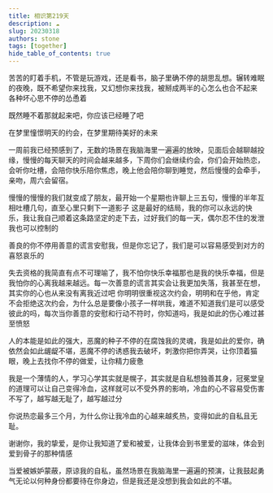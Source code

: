 ```yaml
---
title: 相识第219天
description: ☁️️
slug: 20230318
authors: stone
tags: [together]
hide_table_of_contents: true
---
```

    
苦苦的盯着手机，不管是玩游戏，还是看书，脑子里确不停的胡思乱想。辗转难眠的夜晚，既不希望你来找我，又幻想你来找我，被掰成两半的心怎么也合不起来
各种坏心思不停的怂恿着

既然睡不着那就起来吧，你应该已经睡了吧

在梦里憧憬明天的约会，在梦里期待美好的未来

一周前我已经预感到了，无数的场景在我脑海里一遍遍的放映，见面后会越聊越投缘，慢慢的每天聊天的时间会越来越多，下周你们会继续约会，你们会开始热恋，会听你吐槽，会陪你快乐陪你焦虑，晚上他会陪你聊到睡觉，然后慢慢的会牵手，亲吻，周六会留宿。

慢慢的慢慢的我们就变成了朋友，最开始一个星期也许聊上三五句，慢慢的半年互相吐槽几句，直至心里只剩下一道影子
这是最好的结局，我的你可以永远的快乐，我让我自己顺着这条路坚定的走下去，过好我们的每一天，偶尔忍不住的发泄我也可以控制的

善良的你不停用善意的谎言安慰我，但是你忘记了，我们是可以容易感受到对方的喜怒哀乐的

失去资格的我简直有点不可理喻了，我不怕你快乐幸福那也是我的快乐幸福，但是我怕你的心离我越来越远。每一次善意的谎言其实会让我更加失落，我甚至在想，其实你的心也从来没有离我近过吧
你明明很重视这次约会，明明和在乎他，肯定不会拒绝这次约会，为什么总是要像小孩子一样哄我，难道不知道我们是可以感受彼此的吗，每次当你善意的安慰和行动不符时，你知道吗，我是如此的伤心难过甚至愤怒

人的本能是如此的强大，恶魔的种子不停的在腐蚀我的灵魂，我是如此的爱你，确依然会如此龌龊不堪，恶魔不停的诱惑我去破坏，刺激你把你弄哭，让你顶着猫眼，晚上去找你不停的做爱，让你精力疲惫

我是一个薄情的人，学习心学其实就是幌子，其实就是自私想独善其身，冠冕堂皇的道理可以让自己变得冷血，这样就可以不受外界的影响，冷血的心不容易受伤害
不写了，越写越无耻了，越写越过分

你说热恋最多三个月，为什么你让我冷血的心越来越炙热，变得如此的自私且无耻。

谢谢你，我的挚爱，是你让我知道了爱和被爱，让我体会到书里爱的滋味，体会到爱到骨子的那种情感

当爱被嫉妒蒙蔽，原谅我的自私，虽然场景在我脑海里一遍遍的预演，让我鼓起勇气无论以何种身份都要待在你身边，但是我还是没想到我会如此的不堪。